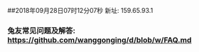 ##2018年09月28日07时12分07秒 新址: 159.65.93.1
### 兔友常见问题及解答: https://github.com/wanggonging/d/blob/w/FAQ.md
